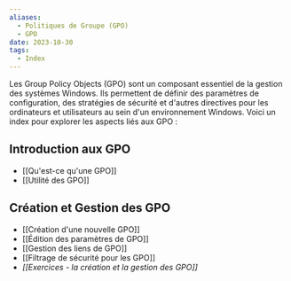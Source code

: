 ```yaml
---
aliases:
  - Politiques de Groupe (GPO)
  - GPO
date: 2023-10-30
tags:
  - Index
---
```


Les Group Policy Objects (GPO) sont un composant essentiel de la gestion des systèmes Windows. Ils permettent de définir des paramètres de configuration, des stratégies de sécurité et d'autres directives pour les ordinateurs et utilisateurs au sein d'un environnement Windows. Voici un index pour explorer les aspects liés aux GPO :

## Introduction aux GPO
- [[Qu'est-ce qu'une GPO]]
- [[Utilité des GPO]]

## Création et Gestion des GPO
- [[Création d'une nouvelle GPO]]
- [[Édition des paramètres de GPO]]
- [[Gestion des liens de GPO]]
- [[Filtrage de sécurité pour les GPO]]
- *[[Exercices - la création et la gestion des GPO]]*

